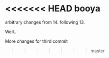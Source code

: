 <<<<<<< HEAD
booya
=======
arbitrary changes from 14. following 13.

Well..

More changes for third commit
>>>>>>> master
